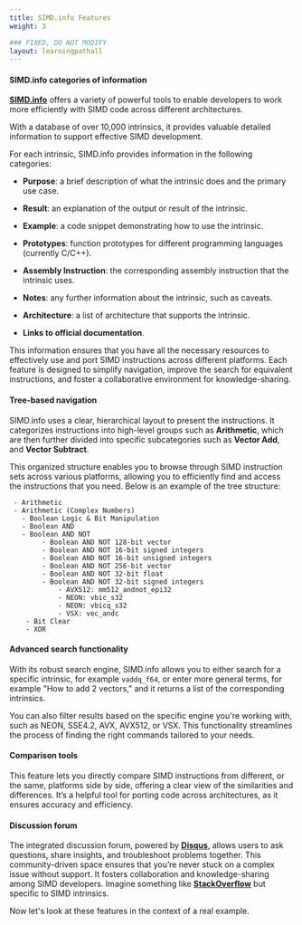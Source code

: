 ```yaml
---
title: SIMD.info Features
weight: 3

### FIXED, DO NOT MODIFY
layout: learningpathall
---
```


#### SIMD.info categories of information
**[SIMD.info](https://simd.info/)** offers a variety of powerful tools to enable developers to work more efficiently with SIMD code across different architectures. 

With a database of over 10,000 intrinsics, it provides valuable detailed information to support effective SIMD development.

For each intrinsic, SIMD.info provides information in the following categories:

* **Purpose**: a brief description of what the intrinsic does and the primary use case.

* **Result**: an explanation of the output or result of the intrinsic.

* **Example**: a code snippet demonstrating how to use the intrinsic.

* **Prototypes**: function prototypes for different programming languages (currently C/C++).

* **Assembly Instruction**: the corresponding assembly instruction that the intrinsic uses.

* **Notes**: any further information about the intrinsic, such as caveats.

* **Architecture**: a list of architecture that supports the intrinsic.

* **Links to official documentation**.

This information ensures that you have all the necessary resources to effectively use and port SIMD instructions across different platforms. Each feature is designed to simplify navigation, improve the search for equivalent instructions, and foster a collaborative environment for knowledge-sharing.

#### Tree-based navigation
SIMD.info uses a clear, hierarchical layout to present the instructions. It categorizes instructions into high-level groups such as **Arithmetic**, which are then further divided into specific subcategories such as **Vector Add**, and **Vector Subtract**. 

This organized structure enables you to browse through SIMD instruction sets across various platforms, allowing you to efficiently find and access the instructions that you need. Below is an example of the tree structure:
  
     - Arithmetic 
     - Arithmetic (Complex Numbers) 
       - Boolean Logic & Bit Manipulation 
       - Boolean AND 
       - Boolean AND NOT 
            - Boolean AND NOT 128-bit vector 
            - Boolean AND NOT 16-bit signed integers 
            - Boolean AND NOT 16-bit unsigned integers 
            - Boolean AND NOT 256-bit vector
            - Boolean AND NOT 32-bit float 
            - Boolean AND NOT 32-bit signed integers 
                - AVX512: mm512_andnot_epi32 
                - NEON: vbic_s32
                - NEON: vbicq_s32 
                - VSX: vec_andc 
        - Bit Clear 
        - XOR

#### Advanced search functionality
With its robust search engine, SIMD.info allows you to either search for a specific intrinsic, for example `vaddq_f64`, or enter more general terms, for example "How to add 2 vectors," and it returns a list of the corresponding intrinsics. 

You can also filter results based on the specific engine you're working with, such as NEON, SSE4.2, AVX, AVX512, or VSX. This functionality streamlines the process of finding the right commands tailored to your needs.

#### Comparison tools
This feature lets you directly compare SIMD instructions from different, or the same, platforms side by side, offering a clear view of the similarities and differences. It’s a helpful tool for porting code across architectures, as it ensures accuracy and efficiency.

#### Discussion forum 
The integrated discussion forum, powered by **[Disqus](https://disqus.com/)**, allows users to ask questions, share insights, and troubleshoot problems together. This community-driven space ensures that you’re never stuck on a complex issue without support. It fosters collaboration and knowledge-sharing among SIMD developers. Imagine something like **[StackOverflow](https://stackoverflow.com/)** but specific to SIMD intrinsics.

Now let's look at these features in the context of a real example.
